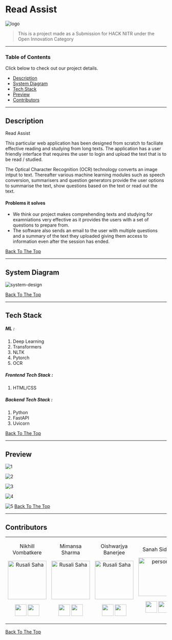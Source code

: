 # Read Assist


![logo](https://user-images.githubusercontent.com/68011962/111876211-b730f880-89c3-11eb-9412-bdd063635bf4.png)

> This is a project made as a Submission for HACK NITR under the Open Innovation Category

---

### Table of Contents
Click below to check out our project details.

- [Description](#description)
- [System Diagram](#system-diagram)
- [Tech Stack](#tech-stack)
- [Preview](#preview)
- [Contributors](#contributors)

---

## Description

Read Assist

This particular web application has been designed from scratch to faciliate effective reading and studying from long texts. The application has a user friendly interface that requires the user to login and upload the text that is to be read / studied.

The Optical Character Recognition (OCR) technology converts an image intput to text. Thereafter various machine learning modules such as speech conversion, summarisers and question generators provide the user options to summarise the text, show questions based on the text or read out the text. 


#### Problems it solves

- We think our project makes comprehending texts and studying for examniations very effective as it provides the users with a set of questions to prepare from. 
- The software also sends an email to the user with multiple questions and a summary of the text they uploaded giving them access to information even after the session has ended.

[Back To The Top](#read-assist)

---

## System Diagram


![system-design](https://user-images.githubusercontent.com/68011962/111869162-f7807e80-89a3-11eb-8953-c964ed67da4e.jpeg)

[Back To The Top](#read-assist)

---

## Tech Stack

##### ML :

  1.  Deep Learning
  2.  Transformers
  3.  NLTK
  4.  Pytorch
  5.  OCR
  
  
##### Frontend Tech Stack :

1. HTML/CSS


##### Backend Tech Stack :

1. Python
2. FastAPI
3. Uvicorn


[Back To The Top](#read-assist)

---

## Preview


![1](https://user-images.githubusercontent.com/68011962/111877927-a4222680-89cb-11eb-8392-400e62fb9aba.jpeg)

![2](https://user-images.githubusercontent.com/68011962/111877939-b69c6000-89cb-11eb-8824-521c2fa814c1.jpeg)

![3](https://user-images.githubusercontent.com/68011962/111877956-cd42b700-89cb-11eb-8506-d7b52249937f.jpeg)

![4](https://user-images.githubusercontent.com/68011962/111877965-daf83c80-89cb-11eb-97ab-e0549149141d.jpeg)

![5](https://user-images.githubusercontent.com/68011962/111877975-e481a480-89cb-11eb-937f-aa312f1bad8b.jpeg)
[Back To The Top](#read-assist)

---

## Contributors

<table>
<tr align="center">




<td>

Nikhill Vombatkere

<p align="center">
<img src = "https://avatars.githubusercontent.com/u/63743496?s=400&u=2d0cfa0977549862b6aacc1c3d7357024a7233d6&v=4"  height="120" alt="Rusali Saha">
</p>
<p align="center">
<a href = "https://github.com/NVombat"><img src = "https://cdns.iconmonstr.com/wp-content/assets/preview/2012/240/iconmonstr-github-1.png" width="36" height = "36"/></a>
<a href = "https://www.linkedin.com/in/nikhill-vombatkere-1a0b9a192/">
<img src = "https://cdns.iconmonstr.com/wp-content/assets/preview/2012/240/iconmonstr-linkedin-2.png" width="36" height="36"/>
</a>
</p>
</td>

<td>

Mimansa Sharma

<p align="center">
<img src = "https://avatars.githubusercontent.com/u/68011962?s=460&u=8b6234463d4c827874b8c882947145373c0470fa&v=4"  height="120" alt="Rusali Saha">
</p>
<p align="center">
<a href = "https://github.com/MimansaSharma15"><img src = "https://cdns.iconmonstr.com/wp-content/assets/preview/2012/240/iconmonstr-github-1.png" width="36" height = "36"/></a>
<a href = "https://www.linkedin.com/in/mimansasharma/">
<img src = "https://cdns.iconmonstr.com/wp-content/assets/preview/2012/240/iconmonstr-linkedin-2.png" width="36" height="36"/>
</a>
</p>
</td>

<td>

Oishwarjya Banerjee

<p align="center">
<img src = "https://avatars.githubusercontent.com/u/77665327?s=460&u=f0e55dbc9bfa3c7f4a62aaed6ea6c5e7a97a021d&v=4"  height="120" alt="Rusali Saha">
</p>
<p align="center">
<a href = "https://github.com/Oishwarjya"><img src = "https://cdns.iconmonstr.com/wp-content/assets/preview/2012/240/iconmonstr-github-1.png" width="36" height = "36"/></a>
<a href = "https://www.linkedin.com/in/oishwarjya-banerjee-0b4532190/">
<img src = "https://cdns.iconmonstr.com/wp-content/assets/preview/2012/240/iconmonstr-linkedin-2.png" width="36" height="36"/>
</a>
</p>
</td>

<td>

Sanah Sidhu 

<p align="center">
<img src = "https://avatars.githubusercontent.com/u/67470527?s=460&u=de879f8f20aaacb5843f871b9ce4122dc084c6bd&v=4"  height="120" alt="person">
</p>
<p align="center">
<a href = "https://github.com/SanahSidhu"><img src = "https://cdns.iconmonstr.com/wp-content/assets/preview/2012/240/iconmonstr-github-1.png" width="36" height = "36"/></a>
<a href = "https://www.linkedin.com/in/sanah-sidhu-445589195/">
<img src = "https://cdns.iconmonstr.com/wp-content/assets/preview/2012/240/iconmonstr-linkedin-2.png" width="36" height="36"/>
</a>
</p>
</td>






  </table>
</tr>
  </table>

[Back To The Top](#read-assist)

